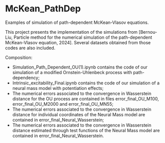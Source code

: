 # McKean_PathDep
Examples of simulation of path-dependent McKean-Vlasov equations.

This project presents the implementation of the simulations from [Bernou-Liu, Particle method for the numerical simulation of the
path-dependent McKean-Vlasov equation, 2024]. Several datasets obtained from those codes are also included. 

Composition:
  - Simulation_Path_Dependent_OU(1).ipynb contains the code of our simulation of a modified Ornstein-Uhlenbeck process with path-dependency;
  - Intrinsic_excitability_Final.ipynb contains the code of our simulation of a neural mass model with potentiation effects;
  - The numerical errors associated to the convergence in Wasserstein distance for the OU process are contained in files error_final_OU_M100, error_final_OU_M2000 and error_final_OU_MN55;
  - The numerical errors associated to the convergence in Wasserstein distance for individual coordinates of the Neural Mass model are contained in error_final_Neural_Wasserstein;
  - The numerical errors associated to the convergence in Wasserstein distance estimated through test functions of the Neural Mass model are contained in error_final_Neural_Wasserstein.
